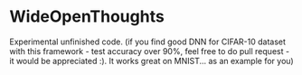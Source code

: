 # WideOpenThoughts

Experimental unfinished code. (if you find good DNN for CIFAR-10 dataset with this framework - test accuracy over 90%, feel free to do pull request - it would be appreciated :). It works great on MNIST... as an example for you)
